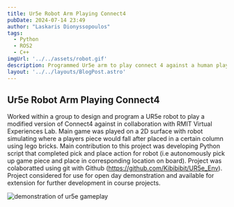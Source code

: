 ```yaml
---
title: Ur5e Robot Arm Playing Connect4
pubDate: 2024-07-14 23:49
author: "Laskaris Dionyssopoulos"
tags:
  - Python
  - ROS2
  - C++
imgUrl: '../../assets/robot.gif'
description: Programmed Ur5e arm to play connect 4 against a human player using Python and ROS2
layout: '../../layouts/BlogPost.astro'
---
```


## Ur5e Robot Arm Playing Connect4
Worked within a group to design and program a UR5e robot to play a modified version of Connect4 against in collaboration with RMIT Virtual Experiences Lab. Main game was played on a 2D surface with robot simulating where a players piece would fall after placed in a certain column using lego bricks. Main contribution to this project was developing Python script that completed pick and place action for robot (i.e autonomously pick up game piece and place in corresponding location on board). Project was colaboratted using git with Github (https://github.com/Kibibibit/UR5e_Env). Project considered for use for open day demonstration and available for extension for further development in course projects.

![demonstration of ur5e gameplay](../../assets/robot.gif "demonstration of ur5e gameplay")

